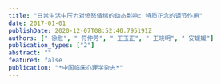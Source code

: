 ```yaml
---
title: "日常生活中压力对愤怒情绪的动态影响: 特质正念的调节作用"
date: 2017-01-01
publishDate: 2020-12-07T08:52:40.795191Z
authors: [" 徐慰", " 符仲芳", " 王玉正", " 王晓明", " 安媛媛"]
publication_types: ["2"]
abstract: ""
featured: false
publication: "*中国临床心理学杂志*"
---
```


